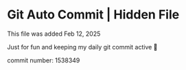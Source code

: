 # Git Auto Commit | Hidden File

This file was added Feb 12, 2025

Just for fun and keeping my daily git commit active 🤪

commit number: 1538349
